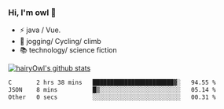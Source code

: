 ### Hi, I'm owl 👋

- ⚡ java / Vue.
- 🏃 jogging/ Cycling/ climb
- 📚 technology/ science fiction

[![hairyOwl's github stats](https://github-readme-stats.vercel.app/api?username=hairyOwl)]()

<!--START_SECTION:waka-->

```txt
C       2 hrs 38 mins   ███████████████████████▓░   94.55 %
JSON    8 mins          █▒░░░░░░░░░░░░░░░░░░░░░░░   05.14 %
Other   0 secs          ░░░░░░░░░░░░░░░░░░░░░░░░░   00.31 %
```

<!--END_SECTION:waka-->
